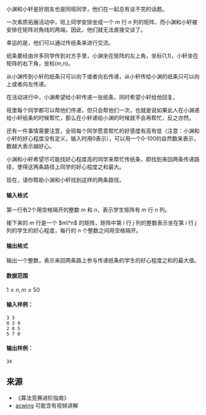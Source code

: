 小渊和小轩是好朋友也是同班同学，他们在一起总有谈不完的话题。

一次素质拓展活动中，班上同学安排坐成一个 $m$ 行 $n$ 列的矩阵，而小渊和小轩被安排在矩阵对角线的两端，因此，他们就无法直接交谈了。

幸运的是，他们可以通过传纸条来进行交流。

纸条要经由许多同学传到对方手里，小渊坐在矩阵的左上角，坐标(1,1)，小轩坐在矩阵的右下角，坐标(m,n)。

从小渊传到小轩的纸条只可以向下或者向右传递，从小轩传给小渊的纸条只可以向上或者向左传递。 

在活动进行中，小渊希望给小轩传递一张纸条，同时希望小轩给他回复。

班里每个同学都可以帮他们传递，但只会帮他们一次，也就是说如果此人在小渊递给小轩纸条的时候帮忙，那么在小轩递给小渊的时候就不会再帮忙，反之亦然。 

还有一件事情需要注意，全班每个同学愿意帮忙的好感度有高有低（注意：小渊和小轩的好心程度没有定义，输入时用0表示），可以用一个0-100的自然数来表示，数越大表示越好心。

小渊和小轩希望尽可能找好心程度高的同学来帮忙传纸条，即找到来回两条传递路径，使得这两条路径上同学的好心程度之和最大。

现在，请你帮助小渊和小轩找到这样的两条路径。

#### 输入格式

第一行有2个用空格隔开的整数 $m$ 和 $n$，表示学生矩阵有 $m$ 行 $n$ 列。

接下来的 $m$ 行是一个 $m\*n$ 的矩阵，矩阵中第 $i$ 行 $j$ 列的整数表示坐在第 $i$ 行 $j$ 列的学生的好心程度，每行的 $n$ 个整数之间用空格隔开。

#### 输出格式

输出一个整数，表示来回两条路上参与传递纸条的学生的好心程度之和的最大值。

#### 数据范围

$1 \le n,m \le 50$

#### 输入样例：

```
3 3
0 3 9
2 8 5
5 7 0
```

#### 输出样例：

```
34
```

## 来源 
- 《算法竞赛进阶指南》
- [acwing](https://www.acwing.com/problem/content/277/) 可能含有视频讲解